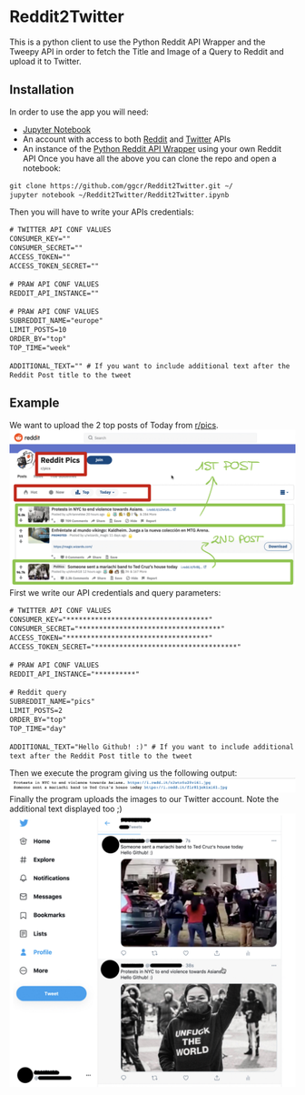 # Reddit2Twitter
This is a python client to use the Python Reddit API Wrapper and the Tweepy API in order to fetch the Title and Image of a Query to Reddit and upload it to Twitter.

## Installation
In order to use the app you will need:
- [Jupyter Notebook](https://jupyter.org/)
- An account with access to both [Reddit](https://github.com/reddit-archive/reddit/wiki/API) and [Twitter](https://developer.twitter.com/en/docs/twitter-api) APIs
- An instance of the [Python Reddit API Wrapper](https://praw.readthedocs.io/en/latest/getting_started/installation.html) using your own Reddit API
Once you have all the above you can clone the repo and open a notebook:
```
git clone https://github.com/ggcr/Reddit2Twitter.git ~/
jupyter notebook ~/Reddit2Twitter/Reddit2Twitter.ipynb
```
Then you will have to write your APIs credentials:
```
# TWITTER API CONF VALUES
CONSUMER_KEY=""
CONSUMER_SECRET=""
ACCESS_TOKEN=""
ACCESS_TOKEN_SECRET=""

# PRAW API CONF VALUES
REDDIT_API_INSTANCE=""

# PRAW API CONF VALUES
SUBREDDIT_NAME="europe"
LIMIT_POSTS=10
ORDER_BY="top"
TOP_TIME="week"

ADDITIONAL_TEXT="" # If you want to include additional text after the Reddit Post title to the tweet 
```

## Example
We want to upload the 2 top posts of Today from [r/pics](https://www.reddit.com/r/pics).
![r/pics top 2 posts of today](./demo/pics_top.jpeg)
First we write our API credentials and query parameters:
```
# TWITTER API CONF VALUES
CONSUMER_KEY="***********************************"
CONSUMER_SECRET="***********************************"
ACCESS_TOKEN="***********************************"
ACCESS_TOKEN_SECRET="***********************************"

# PRAW API CONF VALUES
REDDIT_API_INSTANCE="**********"

# Reddit query
SUBREDDIT_NAME="pics"
LIMIT_POSTS=2
ORDER_BY="top"
TOP_TIME="day"

ADDITIONAL_TEXT="Hello Github! :)" # If you want to include additional text after the Reddit Post title to the tweet 
```
Then we execute the program giving us the following output:
![output](./demo/output.png)
Finally the program uploads the images to our Twitter account. Note the additional text displayed too ;)
![result twitter](./demo/result.jpeg)
